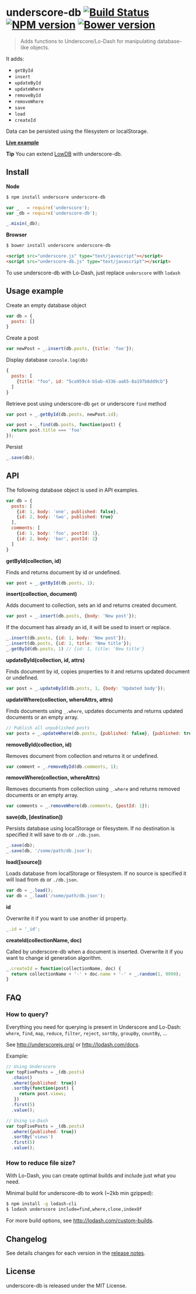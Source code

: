# underscore-db [![Build Status](https://travis-ci.org/typicode/underscore-db.svg)](https://travis-ci.org/typicode/underscore-db) [![NPM version](https://badge.fury.io/js/underscore-db.svg)](http://badge.fury.io/js/underscore-db) [![Bower version](https://badge.fury.io/bo/underscore-db.svg)](http://badge.fury.io/bo/underscore-db)

> Adds functions to Underscore/Lo-Dash for manipulating database-like objects.

It adds:
* `getById`
* `insert`
* `updateById`
* `updateWhere`
* `removeById`
* `removeWhere`
* `save`
* `load`
* `createId`

Data can be persisted using the filesystem or localStorage.

__[Live example](http://typicode.github.io/underscore-db/)__

__Tip__ You can extend [LowDB](https://github.com/typicode/lowdb) with underscore-db.

## Install

__Node__

```bash
$ npm install underscore underscore-db
```

```javascript
var _   = require('underscore');
var _db = require('underscore-db');

_.mixin(_db);
```

__Browser__

```bash
$ bower install underscore underscore-db
```

```html
<script src="underscore.js" type="text/javascript"></script>
<script src="underscore-db.js" type="text/javascript"></script>
```

To use underscore-db with Lo-Dash, just replace `underscore` with `lodash`

## Usage example

Create an empty database object

```javascript
var db = {
  posts: []
}
```

Create a post

```javascript
var newPost = _.insert(db.posts, {title: 'foo'});
```

Display database `console.log(db)`

```javascript
{
  posts: [
    {title: "foo", id: "5ca959c4-b5ab-4336-aa65-8a197b6dd9cb"}
  ]
}
```

Retrieve post using underscore-db `get` or underscore `find` method

```javascript
var post = _.getById(db.posts, newPost.id);

var post = _.find(db.posts, function(post) {
  return post.title === 'foo'
});
```

Persist

```javascript
_.save(db);
```

## API

The following database object is used in API examples.

```javascript
var db = {
  posts: [
    {id: 1, body: 'one', published: false},
    {id: 2, body: 'two', published: true}
  ],
  comments: [
    {id: 1, body: 'foo', postId: 1},
    {id: 2, body: 'bar', postId: 2}
  ]
}
```

__getById(collection, id)__

Finds and returns document by id or undefined.

```javascript
var post = _.getById(db.posts, 1);
```

__insert(collection, document)__

Adds document to collection, sets an id and returns created document.

```javascript
var post = _.insert(db.posts, {body: 'New post'});
```

If the document has already an id, it will be used to insert or replace.

```javascript
_.insert(db.posts, {id: 1, body: 'New post'});
_.insert(db.posts, {id: 1, title: 'New title'});
_.getById(db.posts, 1) // {id: 1, title: 'New title'}
```

__updateById(collection, id, attrs)__

Finds document by id, copies properties to it and returns updated document or undefined.

```javascript
var post = _.updateById(db.posts, 1, {body: 'Updated body'});
```

__updateWhere(collection, whereAttrs, attrs)__

Finds documents using `_.where`, updates documents and returns updated documents or an empty array.

```javascript
// Publish all unpublished posts
var posts = _.updateWhere(db.posts, {published: false}, {published: true});
```

__removeById(collection, id)__

Removes document from collection and returns it or undefined.

```javascript
var comment = _.removeById(db.comments, 1);
```

__removeWhere(collection, whereAttrs)__

Removes documents from collection using `_.where` and returns removed documents or an empty array.

```javascript
var comments = _.removeWhere(db.comments, {postId: 1});
```

__save(db, [destination])__

Persists database using localStorage or filesystem. If no destination is specified it will save to `db` or `./db.json`.

```javascript
_.save(db);
_.save(db, '/some/path/db.json');
```

__load([source])__

Loads database from localStorage or filesystem. If no source is specified it will load from `db` or `./db.json`.

```javascript
var db = _.load();
var db = _.load('/some/path/db.json');
```

__id__

Overwrite it if you want to use another id property.

```javascript
_.id = '_id';
```

__createId(collectionName, doc)__

Called by underscore-db when a document is inserted. Overwrite it if you want to change id generation algorithm.

```javascript
_.createId = function(collectionName, doc) {
  return collectionName + '-' + doc.name + '-' + _.random(1, 9999);
}
```

## FAQ

### How to query?

Everything you need for querying is present in Underscore and Lo-Dash: `where`, ```find```, ```map```, ```reduce```, ```filter```, ```reject```, ```sortBy```, ```groupBy```, ```countBy```, ...

See http://underscorejs.org/ or http://lodash.com/docs.

Example:

```javascript
// Using Underscore
var topFivePosts = _(db.posts)
  .chain()
  .where({published: true})
  .sortBy(function(post) {
     return post.views;
   })
  .first(5)
  .value();

// Using Lo-Dash
var topFivePosts = _(db.posts)
  .where({published: true})
  .sortBy('views')
  .first(5)
  .value();
```

### How to reduce file size?

With Lo-Dash, you can create optimal builds and include just what you need.

Minimal build for underscore-db to work (~2kb min gzipped):

```bash
$ npm install -g lodash-cli
$ lodash underscore include=find,where,clone,indexOf
```

For more build options, see http://lodash.com/custom-builds.

## Changelog

See details changes for each version in the [release notes](https://github.com/typicode/underscore-db/releases).

## License

underscore-db is released under the MIT License.
